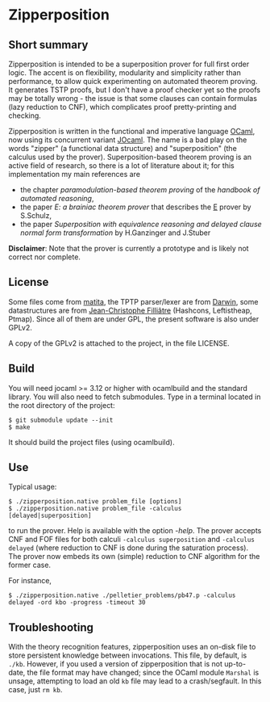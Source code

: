 # Zipperposition

## Short summary
Zipperposition is intended to be a superposition prover for full first order logic. The accent
is on flexibility, modularity and simplicity rather than performance, to allow
quick experimenting on automated theorem proving. It generates TSTP proofs, but I
don't have a proof checker yet so the proofs may be totally wrong - the issue is that
some clauses can contain formulas (lazy reduction to CNF), which complicates proof
pretty-printing and checking.

Zipperposition is written in the functional and imperative language
[OCaml](http://caml.inria.fr), now using its concurrent variant [JOcaml](http://jocaml.inria.fr).
The name is a bad play on the words "zipper" (a
functional data structure) and "superposition" (the calculus used by the
prover). Superposition-based theorem proving is an active field of research, so
there is a lot of literature about it; for this implementation my main references
are

* the chapter _paramodulation-based theorem proving_ of the _handbook of automated reasoning_,
* the paper _E: a brainiac theorem prover_ that describes the [E](http://eprover.org) prover by S.Schulz,
* the paper _Superposition with equivalence reasoning and delayed clause normal form transformation_ by H.Ganzinger and J.Stuber

**Disclaimer**: Note that the prover is currently a prototype and is
likely not correct nor complete.

## License
Some files come from [matita](http://matita.cs.unibo.it/), the TPTP
parser/lexer are from [Darwin](http://combination.cs.uiowa.edu/Darwin/), some
datastructures are from [Jean-Christophe Filliâtre](http://www.lri.fr/~filliatr/software.en.html/)
(Hashcons, Leftistheap, Ptmap). Since all of them are under GPL, the present software is also
under GPLv2.

A copy of the GPLv2 is attached to the project, in the file LICENSE.

## Build
You will need jocaml >= 3.12 or higher with ocamlbuild and the standard
library. You will also need to fetch submodules. Type in a terminal
located in the root directory of the project:

    $ git submodule update --init
    $ make

It should build the project files (using ocamlbuild).


## Use

Typical usage:

    $ ./zipperposition.native problem_file [options]
    $ ./zipperposition.native problem_file -calculus [delayed|superposition]

to run the prover. Help is available with the option *-help*. The prover
accepts CNF and FOF files for both calculi `-calculus superposition` and
`-calculus delayed` (where reduction to CNF is done during the saturation
process). The prover now embeds its own (simple) reduction to CNF algorithm
for the former case.

For instance,

    $ ./zipperposition.native ./pelletier_problems/pb47.p -calculus delayed -ord kbo -progress -timeout 30

## Troubleshooting

With the theory recognition features, zipperposition uses an on-disk file
to store persistent knowledge between invocations. This file, by default, is
`./kb`. However, if you used a version of zipperposition that is not up-to-date,
the file format may have changed; since the OCaml module `Marshal` is unsage,
attempting to load an old `kb` file may lead to a crash/segfault. In this case,
just `rm kb`.
